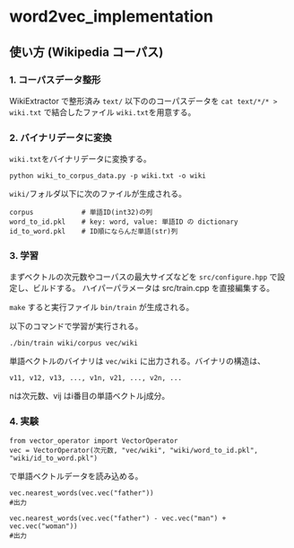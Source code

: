 # word2vec_implementation

## 使い方 (Wikipedia コーパス)
### 1. コーパスデータ整形
WikiExtractor で整形済み `text/` 以下ののコーパスデータを `cat text/*/* > wiki.txt` で結合したファイル `wiki.txt`を用意する。

### 2. バイナリデータに変換

`wiki.txt`をバイナリデータに変換する。
~~~
python wiki_to_corpus_data.py -p wiki.txt -o wiki
~~~
`wiki/`フォルダ以下に次のファイルが生成される。

    corpus            # 単語ID(int32)の列
    word_to_id.pkl    # key: word, value: 単語ID の dictionary
    id_to_word.pkl    # ID順にならんだ単語(str)列
    
### 3. 学習

まずベクトルの次元数やコーパスの最大サイズなどを `src/configure.hpp` で設定し、ビルドする。
ハイパーパラメータは src/train.cpp を直接編集する。

`make` すると実行ファイル `bin/train` が生成される。

以下のコマンドで学習が実行される。
```
./bin/train wiki/corpus vec/wiki
```
単語ベクトルのバイナリは `vec/wiki` に出力される。バイナリの構造は、
```
v11, v12, v13, ..., v1n, v21, ..., v2n, ...
```
nは次元数、vij はi番目の単語ベクトルj成分。

### 4. 実験

```
from vector_operator import VectorOperator
vec = VectorOperator(次元数, "vec/wiki", "wiki/word_to_id.pkl", "wiki/id_to_word.pkl")
```
で単語ベクトルデータを読み込める。
```
vec.nearest_words(vec.vec("father"))
#出力

```

```
vec.nearest_words(vec.vec("father") - vec.vec("man") + vec.vec("woman"))
#出力

```
